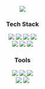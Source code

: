 <p align="center">
  <img src="https://github.com/yumiko-kor/yumiko-kor/assets/78920416/0aaa130c-7819-4cc7-8011-a39127412ca2" />
</p>

<div align=center><h3>Tech Stack</h1></div>

<div align=center> 
  <img src="https://img.shields.io/badge/JavaScript-F7DF1E?style=flat-square&logo=JavaScript&logoColor=white"/></a>
  <img src="https://img.shields.io/badge/React-61DAFB?style=flat-square&logo=React&logoColor=white"/></a>
  <img src="https://img.shields.io/badge/Python-3766AB?style=flat-square&logo=Python&logoColor=white"/></a>
  <img src="https://img.shields.io/badge/java-007396?style=flat-square&logo=java&logoColor=white"> 
  <br>
  
  <img src="https://img.shields.io/badge/mysql-4479A1?style=flat-square&logo=mysql&logoColor=white"> 
  <img src="https://img.shields.io/badge/oracle-F80000?style=flat-square&logo=oracle&logoColor=white">  
  <img src="https://img.shields.io/badge/Ubuntu-E95420?style=flat-square&logo=Ubuntu&logoColor=black"> 
  <br>
</div>

<div align=center><h3>Tools</h1></div>
<div align=center> 
 <img src="https://img.shields.io/badge/GitHub-181717?style=flat&logo=GitHub&logoColor=FFFFFF">
 <a href="https://verbose-track-580.notion.site/Computer-Engineering-with-YHM-f9501b16f1cc46e6a688c66d66a0058f">
  <img src="https://img.shields.io/badge/Notion-000000?style=flat&logo=Notion&logoColor=white" />
 </a>
 <img src="https://img.shields.io/badge/Figma-F24E1E?style=flat&logo=Figma&logoColor=FFFFFF">  
   <br/>   
 <img src="https://img.shields.io/badge/Visual Studio Code-007ACC?style=flat&logo=Visual Studio Code&logoColor=FFFFFF">
 <img src="https://img.shields.io/badge/Eclipse IDE-2C2255?style=flat&logo=Eclipse IDE&logoColor=FFFFFF"> 
 <br/>
</div>
